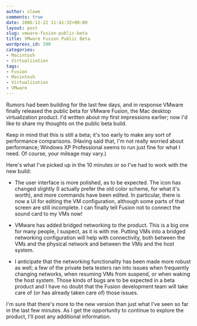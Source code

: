 ```yaml
---
author: slowe
comments: true
date: 2006-12-22 11:41:32+00:00
layout: post
slug: vmware-fusion-public-beta
title: VMware Fusion Public Beta
wordpress_id: 390
categories:
- Macintosh
- Virtualization
tags:
- Fusion
- Macintosh
- Virtualization
- VMware
---
```


Rumors had been building for the last few days, and in response VMware finally released the public beta for VMware Fusion, the Mac desktop virtualization product. I'd written about my first impressions earlier; now I'd like to share my thoughts on the public beta build.

Keep in mind that this is still a beta; it's too early to make any sort of performance comparisons. (Having said that, I'm not really worried about performance; Windows XP Professional seems to run just fine for what I need. Of course, your mileage may vary.)

Here's what I've picked up in the 10 minutes or so I've had to work with the new build:

* The user interface is more polished, as to be expected. The icon has changed slightly (I actually prefer the old color scheme, for what it's worth), and more commands have been edited. In particular, there is now a UI for editing the VM configuration, although some parts of that screen are still incomplete. I can finally tell Fusion not to connect the sound card to my VMs now!

* VMware has added bridged networking to the product. This is a big one for many people, I suspect, as it is with me. Putting VMs into a bridged networking configuration will help with connectivity, both between the VMs and the physical network and between the VMs and the host system.

* I anticipate that the networking functionality has been made more robust as well; a few of the private beta testers ran into issues when frequently changing networks, when resuming VMs from suspend, or when waking the host system. Those kinds of bugs are to be expected in a beta product and I have no doubt that the Fusion development team will take care of (or has already taken care of) those issues.

I'm sure that there's more to the new version than just what I've seen so far in the last few minutes. As I get the opportunity to continue to explore the product, I'll post any additional information.
